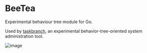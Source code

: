 # BeeTea

Experimental behaviour tree module for Go. 

Used by [taskbranch](https://github.com/mips171/taskbranch), an experimental behavior-tree-oriented system administration tool.


![image](https://github.com/mips171/beetea/assets/18670565/67b53178-6d5c-4b8d-99af-9bd55c6bf168)
